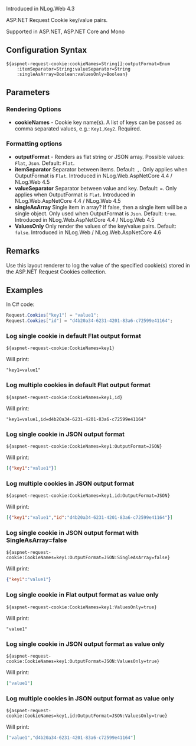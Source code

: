 Introduced in NLog.Web 4.3

ASP.NET Request Cookie key/value pairs. 

Supported in ASP.NET, ASP.NET Core and Mono

## Configuration Syntax
```
${aspnet-request-cookie:cookieNames=String[]:outputFormat=Enum
    :itemSeparator=String:valueSeparator=String
    :singleAsArray=Boolean:valuesOnly=Boolean}
```

## Parameters
### Rendering Options
* **cookieNames** - Cookie key name(s). A list of keys can be passed as comma separated values, e.g.: `Key1,Key2`. Required.

### Formatting options
* **outputFormat** - Renders as flat string or JSON array. Possible values: `Flat`, `Json`. Default: `Flat`.
* **itemSeparator** Separator between items. Default: `,`. Only applies when OutputFormat is `Flat`. Introduced in NLog.Web.AspNetCore 4.4  / NLog.Web 4.5 
* **valueSeparator** Separator between value and key. Default: `=`. Only applies when OutputFormat is `Flat`. Introduced in NLog.Web.AspNetCore 4.4  / NLog.Web 4.5 
* **singleAsArray** Single item in array? If false, then a single item will be a single object. Only used when OutputFormat is `Json`. Default: `true`. Introduced in NLog.Web.AspNetCore 4.4  / NLog.Web 4.5 
* **ValuesOnly** Only render the values of the key/value pairs. Default: `false`. Introduced in NLog.Web / NLog.Web.AspNetCore 4.6


## Remarks
Use this layout renderer to log the value of the specified cookie(s) stored in the ASP.NET Request Cookies collection.

## Examples

In C# code:
```c#
Request.Cookies["key1"] = "value1";
Request.Cookies["id"] = "d4b20a34-6231-4201-83a6-c72599e41164";
```

### Log single cookie in default Flat output format
```
${aspnet-request-cookie:CookieNames=key1}
```
Will print:
```
"key1=value1"
```

### Log multiple cookies in default Flat output format
```
${aspnet-request-cookie:CookieNames=key1,id}
```
Will print:
```
"key1=value1,id=d4b20a34-6231-4201-83a6-c72599e41164"
```

### Log single cookie in JSON output format
```
${aspnet-request-cookie:CookieNames=key1:OutputFormat=JSON}
```
Will print:
```json
[{"key1":"value1"}]
```

### Log multiple cookies in JSON output format
```
${aspnet-request-cookie:CookieNames=key1,id:OutputFormat=JSON}
```
Will print:
```json
[{"key1":"value1","id":"d4b20a34-6231-4201-83a6-c72599e41164"}]
```

### Log single cookie in JSON output format with SingleAsArray=false
```
${aspnet-request-cookie:CookieNames=key1:OutputFormat=JSON:SingleAsArray=false}
```
Will print:
```json
{"key1":"value1"}
```

### Log single cookie in Flat output format as value only
```
${aspnet-request-cookie:CookieNames=key1:ValuesOnly=true}
```
Will print:
```
"value1"
```

### Log single cookie in JSON output format as value only
```
${aspnet-request-cookie:CookieNames=key1:OutputFormat=JSON:ValuesOnly=true}
```
Will print:
```json
["value1"]
```

### Log multiple cookies in JSON output format as value only
```
${aspnet-request-cookie:CookieNames=key1,id:OutputFormat=JSON:ValuesOnly=true}
```
Will print:
```json
["value1","d4b20a34-6231-4201-83a6-c72599e41164"]
```
